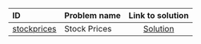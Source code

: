 | ID | Problem name | Link to solution |
|:---|:---|:---:|
| [stockprices](https://open.kattis.com/problems/stockprices) | Stock Prices | [Solution](https://github.com/versenyi98/kattis-solutions/tree/main/solutions/Stock%20Prices)|
